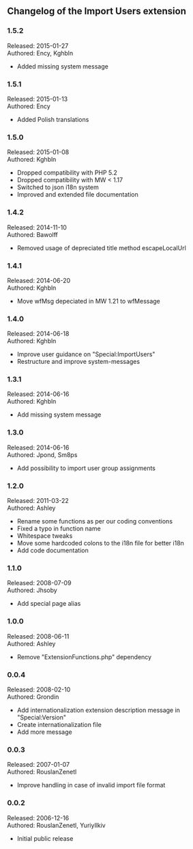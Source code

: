 ## Changelog of the Import Users extension

### 1.5.2

Released: 2015-01-27  
Authored: Ency, Kghbln

* Added missing system message


### 1.5.1

Released: 2015-01-13  
Authored: Ency

* Added Polish translations


### 1.5.0

Released: 2015-01-08  
Authored: Kghbln

* Dropped compatibility with PHP 5.2
* Dropped compatibility with MW < 1.17
* Switched to json i18n system
* Improved and extended file documentation


### 1.4.2

Released: 2014-11-10  
Authored: Bawolff

* Removed usage of depreciated title method escapeLocalUrl


### 1.4.1

Released: 2014-06-20  
Authored: Kghbln

* Move wfMsg depeciated in MW 1.21 to wfMessage


### 1.4.0

Released: 2014-06-18  
Authored: Kghbln

* Improve user guidance on "Special:ImportUsers"
* Restructure and improve system-messages


### 1.3.1

Released: 2014-06-16  
Authored: Kghbln

* Add missing system message


### 1.3.0

Released: 2014-06-16  
Authored: Jpond, Sm8ps

* Add possibility to import user group assignments


### 1.2.0

Released: 2011-03-22  
Authored: Ashley

* Rename some functions as per our coding conventions
* Fixed a typo in function name
* Whitespace tweaks
* Move some hardcoded colons to the i18n file for better i18n
* Add code documentation


### 1.1.0

Released: 2008-07-09  
Authored: Jhsoby

* Add special page alias


### 1.0.0

Released: 2008-06-11  
Authored: Ashley

* Remove "ExtensionFunctions.php" dependency


### 0.0.4

Released: 2008-02-10  
Authored: Grondin

* Add internationalization extension description message in "Special:Version"
* Create internationalization file
* Add more message


### 0.0.3

Released: 2007-01-07  
Authored: RouslanZenetl

* Improve handling in case of invalid import file format


### 0.0.2

Released: 2006-12-16  
Authored: RouslanZenetl, YuriyIlkiv

* Initial public release
